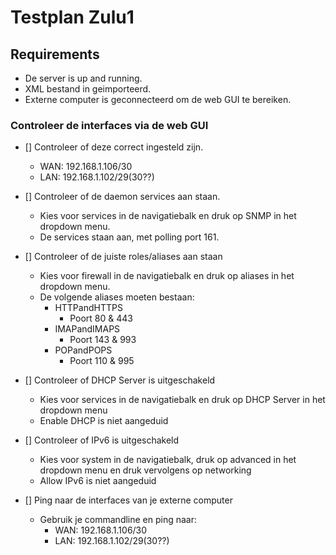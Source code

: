 # Testplan Zulu1
## Requirements
* De server is up and running.
* XML bestand in geimporteerd.
* Externe computer is geconnecteerd om de web GUI te bereiken.

### Controleer de interfaces via de web GUI
* [] Controleer of deze correct ingesteld zijn.
	* WAN: 192.168.1.106/30
    * LAN: 192.168.1.102/29(30??)

* [] Controleer of de daemon services aan staan.
    * Kies voor services in de navigatiebalk en druk op SNMP in het dropdown menu.
	* De services staan aan, met polling port 161.

* [] Controleer of de juiste roles/aliases aan staan
	* Kies voor firewall in de navigatiebalk en druk op aliases in het dropdown menu.
	* De volgende aliases moeten bestaan: 
		* HTTPandHTTPS
			* Poort 80 & 443
		* IMAPandIMAPS
			* Poort 143 & 993
		* POPandPOPS
			* Poort 110 & 995

* [] Controleer of DHCP Server is uitgeschakeld
	* Kies voor services in de navigatiebalk en druk op DHCP Server in het dropdown menu
	* Enable DHCP is niet aangeduid
	
* [] Controleer of IPv6 is uitgeschakeld
	* Kies voor system in de navigatiebalk, druk op advanced in het dropdown menu en druk vervolgens op networking
	* Allow IPv6 is niet aangeduid
	
* [] Ping naar de interfaces van je externe computer
	* Gebruik je commandline en ping naar:
		* WAN: 192.168.1.106/30
		* LAN: 192.168.1.102/29(30??)
